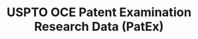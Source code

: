 ---
bigquery: https://console.cloud.google.com/bigquery?p=patents-public-data&d=uspto_oce_pair&page=dataset
citation: 'Graham, S. Marco, A., and Miller, A. (2015). “The USPTO Patent Examination
  Research Dataset: A Window on the Process of Patent Examination.”'
contributors: Graham, S. Marco, A., Miller, A.
cost: None
description: The latest version of PatEx (referred to below as the 2020 release) contains
  detailed information on nearly 11.9 million publicly-viewable provisional and non-provisional
  patent applications to the USPTO and over 4.6 million Patent Cooperation Treaty
  (PCT) applications. It is based on data that OCE downloaded from the Patent Examination
  Data System (PEDS) in April, 2021. The PEDS data are sourced from Public PAIR. The
  first time that OCE used PEDS as the basis of PatEx was for the 2019 release. We
  took the PEDS data and organized it into the familiar PatEx data files, which are
  based on the organization of the Public PAIR portal. The data files include information
  on each application’s characteristics, prosecution history, continuation history,
  claims of foreign priority, patent term adjustment history, publication history,
  and correspondence address information.
documentation: 'For the 2019 and later releases, new technical documentation is available
  https://www.uspto.gov/sites/default/files/documents/PatEx-2019-Technical-Doc.pdf


  A document describing the 2014-2017 data sets is available and can be cited as:
  Graham, Stuart J.H. and Marco, Alan C. and Miller, Richard, The USPTO Patent Examination
  Research Dataset: A Window on the Process of Patent Examination (November 30, 2015).
  Available at SSRN: https://ssrn.com/abstract=2702637.'
last_edit: Mon, 04 Apr 2022 19:06:22 GMT
location: https://www.uspto.gov/ip-policy/economic-research/research-datasets/patent-examination-research-dataset-public-pair
maintained_by: EconomicsData@uspto.gov
related_publications: https://ssrn.com/abstract=29956744, https://ssrn.com/abstract=2702637
schema_fields: '[''examiner_name_first'', ''patent_number'', ''continuation_type'',
  ''inventor_country_name'', ''uspc_class'', ''child_filing_date'', ''correspondence_postal_code'',
  ''correspondence_country_code'', ''inventor_region_code'', ''filing_date'', ''appl_status_code'',
  ''status_code'', ''inventor_rank'', ''correspondence_region_name'', ''application_number_pair'',
  ''confirm_number'', ''wipo_pub_date'', ''inventor_name_middle'', ''application_type'',
  ''recorded_date'', ''event_code'', ''event_description'', ''sequence_number'', ''uspc_subclass'',
  ''earliest_pgpub_date'', ''foreign_parent_date'', ''parent_country_code'', ''foreign_parent_id'',
  ''wipo_pub_number'', ''application_number'', ''correspondence_region_code'', ''file_location'',
  ''invention_title'', ''inventor_name_last'', ''inventor_address_type'', ''invention_subject_matter'',
  ''customer_number'', ''appl_status_date'', ''parent_country'', ''examiner_name_middle'',
  ''examiner_art_unit'', ''status_description'', ''examiner_id'', ''correspondence_street_line_1'',
  ''parent_filing_date'', ''atty_docket_number'', ''child_application_number'', ''earliest_pgpub_number'',
  ''small_entity_indicator'', ''file_location_date'', ''correspondence_street_line_2'',
  ''correspondence_name_line_2'', ''inventor_name_first'', ''patent_issue_date'',
  ''aia_first_to_file'', ''disposal_type'', ''correspondence_country_name'', ''examiner_name_last'',
  ''correspondence_city'', ''parent_application_number'', ''correspondence_name_line_1'',
  ''inventor_country_code'', ''abandon_date'']'
shortname: patex
tags:
- patents
- legal
- history
terms_of_use: 'USPTO’s online databases are not designed or intended to be a source
  for bulk downloads of USPTO data when accessed through the website’s interfaces.
  Individuals, companies, IP addresses, or blocks of IP addresses who, in effect,
  deny or decrease service by generating unusually high numbers of database accesses
  (searches, pages, or hits), whether generated manually or in an automated fashion,
  may be denied access to USPTO servers without notice.


  Bulk data products may be separately obtained from the USPTO, either for free or
  at the cost of dissemination. For details, see information on Electronic Bulk Data
  Products: https://www.uspto.gov/learning-and-resources/electronic-bulk-data-products'
title: USPTO OCE Patent Examination Research Data (PatEx)
uuid: 4342caa7-23af-420c-b2f6-6088f133df6a
---
